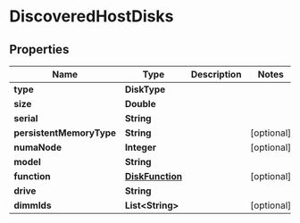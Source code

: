 

# DiscoveredHostDisks


## Properties

Name | Type | Description | Notes
------------ | ------------- | ------------- | -------------
**type** | **DiskType** |  | 
**size** | **Double** |  | 
**serial** | **String** |  | 
**persistentMemoryType** | **String** |  |  [optional]
**numaNode** | **Integer** |  |  [optional]
**model** | **String** |  | 
**function** | [**DiskFunction**](DiskFunction.md) |  |  [optional]
**drive** | **String** |  | 
**dimmIds** | **List&lt;String&gt;** |  |  [optional]



